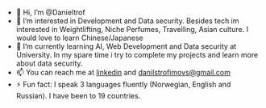 - 👋 Hi, I’m @Danieltrof
- 👀 I’m interested in Development and Data security. Besides tech im interested in Weightlifting, Niche Perfumes, Travelling, Asian culture. I would love to learn Chinese/Japanese
- 🌱 I’m currently learning AI, Web Development and Data security at University. In my spare time i try to complete my projects and learn more about data security.  
- 📫 You can reach me at [linkedin](https://www.linkedin.com/in/daniel-trofimovs/) and danilstrofimovs@gmail.com
- ⚡ Fun fact: I speak 3 languages fluently (Norwegian, English and Russian). I have been to 19 countries.


